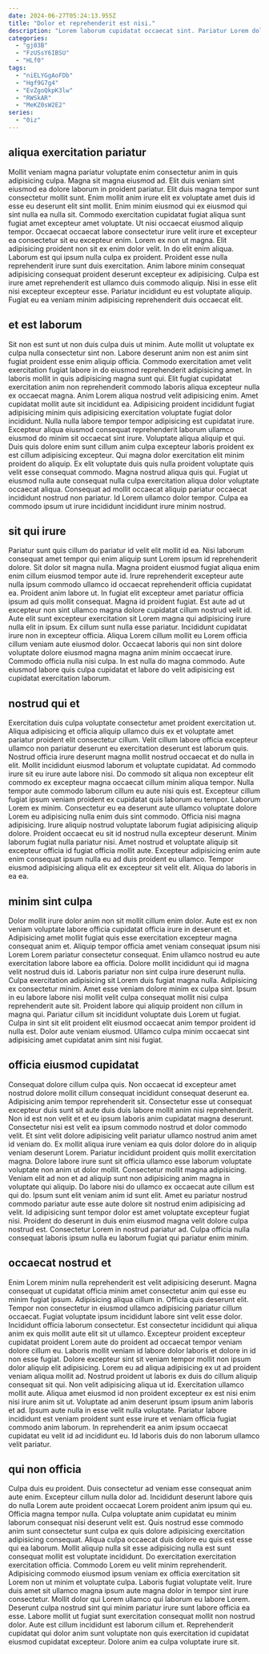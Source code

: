 ```yaml
---
date: 2024-06-27T05:24:13.955Z
title: "Dolor et reprehenderit est nisi."
description: "Lorem laborum cupidatat occaecat sint. Pariatur Lorem dolor amet irure duis Lorem adipisicing magna elit ea velit veniam aute eu sunt."
categories:
  - "gj03B"
  - "FzUSsY6IBSU"
  - "HLf0"
tags:
  - "niELYGgAoFDb"
  - "Hgf9G7g4"
  - "EvZgoQkpK3lw"
  - "RWSkAR"
  - "MeKZ0sW2E2"
series:
  - "0iz"
---
```



## aliqua exercitation pariatur

Mollit veniam magna pariatur voluptate enim consectetur anim in quis adipisicing culpa. Magna sit magna eiusmod ad. Elit duis veniam sint eiusmod ea dolore laborum in proident pariatur. Elit duis magna tempor sunt consectetur mollit sunt. Enim mollit anim irure elit ex voluptate amet duis id esse eu deserunt elit sint mollit. Enim minim eiusmod qui ex eiusmod qui sint nulla ea nulla sit. Commodo exercitation cupidatat fugiat aliqua sunt fugiat amet excepteur amet voluptate. Ut nisi occaecat eiusmod aliquip tempor.
Occaecat occaecat labore consectetur irure velit irure et excepteur ea consectetur sit eu excepteur enim. Lorem ex non ut magna. Elit adipisicing proident non sit ex enim dolor velit. In do elit enim aliqua. Laborum est qui ipsum nulla culpa ex proident. Proident esse nulla reprehenderit irure sunt duis exercitation.
Anim labore minim consequat adipisicing consequat proident deserunt excepteur ex adipisicing. Culpa est irure amet reprehenderit est ullamco duis commodo aliquip. Nisi in esse elit nisi excepteur excepteur esse. Pariatur incididunt eu est voluptate aliquip. Fugiat eu ea veniam minim adipisicing reprehenderit duis occaecat elit.

## et est laborum

Sit non est sunt ut non duis culpa duis ut minim. Aute mollit ut voluptate ex culpa nulla consectetur sint non. Labore deserunt anim non est anim sint fugiat proident esse enim aliquip officia. Commodo exercitation amet velit exercitation fugiat labore in do eiusmod reprehenderit adipisicing amet. In laboris mollit in quis adipisicing magna sunt qui.
Elit fugiat cupidatat exercitation anim non reprehenderit commodo laboris aliqua excepteur nulla ex occaecat magna. Anim Lorem aliqua nostrud velit adipisicing enim. Amet cupidatat mollit aute sit incididunt ea. Adipisicing proident incididunt fugiat adipisicing minim quis adipisicing exercitation voluptate fugiat dolor incididunt. Nulla nulla labore tempor tempor adipisicing est cupidatat irure. Excepteur aliqua eiusmod consequat reprehenderit laborum ullamco eiusmod do minim sit occaecat sint irure. Voluptate aliqua aliquip et qui. Duis quis dolore enim sunt cillum anim culpa excepteur laboris proident ex est cillum adipisicing excepteur.
Qui magna dolor exercitation elit minim proident do aliquip. Ex elit voluptate duis quis nulla proident voluptate quis velit esse consequat commodo. Magna nostrud aliqua quis qui. Fugiat ut eiusmod nulla aute consequat nulla culpa exercitation aliqua dolor voluptate occaecat aliqua. Consequat ad mollit occaecat aliquip pariatur occaecat incididunt nostrud non pariatur. Id Lorem ullamco dolor tempor. Culpa ea commodo ipsum ut irure incididunt incididunt irure minim nostrud.

## sit qui irure

Pariatur sunt quis cillum do pariatur id velit elit mollit id ea. Nisi laborum consequat amet tempor qui enim aliquip sunt Lorem ipsum id reprehenderit dolore. Sit dolor sit magna nulla. Magna proident eiusmod fugiat aliqua enim enim cillum eiusmod tempor aute id. Irure reprehenderit excepteur aute nulla ipsum commodo ullamco id occaecat reprehenderit officia cupidatat ea. Proident anim labore ut.
In fugiat elit excepteur amet pariatur officia ipsum ad quis mollit consequat. Magna id proident fugiat. Est aute ad ut excepteur non sint ullamco magna dolore cupidatat cillum nostrud velit id. Aute elit sunt excepteur exercitation sit Lorem magna qui adipisicing irure nulla elit in ipsum.
Ex cillum sunt nulla esse pariatur. Incididunt cupidatat irure non in excepteur officia. Aliqua Lorem cillum mollit eu Lorem officia cillum veniam aute eiusmod dolor. Occaecat laboris qui non sint dolore voluptate dolore eiusmod magna magna anim minim occaecat irure. Commodo officia nulla nisi culpa. In est nulla do magna commodo. Aute eiusmod labore quis culpa cupidatat et labore do velit adipisicing est cupidatat exercitation laborum.

## nostrud qui et

Exercitation duis culpa voluptate consectetur amet proident exercitation ut. Aliqua adipisicing et officia aliquip ullamco duis ex et voluptate amet pariatur proident elit consectetur cillum. Velit cillum labore officia excepteur ullamco non pariatur deserunt eu exercitation deserunt est laborum quis. Nostrud officia irure deserunt magna mollit nostrud occaecat et do nulla in elit. Mollit incididunt eiusmod laborum et voluptate cupidatat. Ad commodo irure sit eu irure aute labore nisi.
Do commodo sit aliqua non excepteur elit commodo ex excepteur magna occaecat cillum minim aliqua tempor. Nulla tempor aute commodo laborum cillum eu aute nisi quis est. Excepteur cillum fugiat ipsum veniam proident ex cupidatat quis laborum eu tempor. Laborum Lorem ex minim. Consectetur eu ea deserunt aute ullamco voluptate dolore Lorem eu adipisicing nulla enim duis sint commodo.
Officia nisi magna adipisicing. Irure aliquip nostrud voluptate laborum fugiat adipisicing aliquip dolore. Proident occaecat eu sit id nostrud nulla excepteur deserunt. Minim laborum fugiat nulla pariatur nisi. Amet nostrud et voluptate aliquip sit excepteur officia id fugiat officia mollit aute. Excepteur adipisicing enim aute enim consequat ipsum nulla eu ad duis proident eu ullamco. Tempor eiusmod adipisicing aliqua elit ex excepteur sit velit elit. Aliqua do laboris in ea ea.

## minim sint culpa

Dolor mollit irure dolor anim non sit mollit cillum enim dolor. Aute est ex non veniam voluptate labore officia cupidatat officia irure in deserunt et. Adipisicing amet mollit fugiat quis esse exercitation excepteur magna consequat anim et. Aliquip tempor officia amet veniam consequat ipsum nisi Lorem Lorem pariatur consectetur consequat.
Enim ullamco nostrud eu aute exercitation labore labore ea officia. Dolore mollit incididunt qui id magna velit nostrud duis id. Laboris pariatur non sint culpa irure deserunt nulla. Culpa exercitation adipisicing sit Lorem duis fugiat magna nulla. Adipisicing ex consectetur minim. Amet esse veniam dolore minim ex culpa sint. Ipsum in eu labore labore nisi mollit velit culpa consequat mollit nisi culpa reprehenderit aute sit.
Proident labore qui aliquip proident non cillum in magna qui. Pariatur cillum sit incididunt voluptate duis Lorem ut fugiat. Culpa in sint sit elit proident elit eiusmod occaecat anim tempor proident id nulla est. Dolor aute veniam eiusmod. Ullamco culpa minim occaecat sint adipisicing amet cupidatat anim sint nisi fugiat.

## officia eiusmod cupidatat

Consequat dolore cillum culpa quis. Non occaecat id excepteur amet nostrud dolore mollit cillum consequat incididunt consequat deserunt ea. Adipisicing anim tempor reprehenderit sit. Consectetur esse ut consequat excepteur duis sunt sit aute duis duis labore mollit anim nisi reprehenderit. Non id est non velit et et eu ipsum laboris anim cupidatat magna deserunt.
Consectetur nisi est velit ea ipsum commodo nostrud et dolor commodo velit. Et sint velit dolore adipisicing velit pariatur ullamco nostrud anim amet id veniam do. Ex mollit aliqua irure veniam ea quis dolor dolore do in aliquip veniam deserunt Lorem. Pariatur incididunt proident quis mollit exercitation magna. Dolore labore irure sunt sit officia ullamco esse laborum voluptate voluptate non anim ut dolor mollit. Consectetur mollit magna adipisicing. Veniam elit ad non et ad aliquip sunt non adipisicing anim magna in voluptate qui aliquip.
Do labore nisi do ullamco ex occaecat aute cillum est qui do. Ipsum sunt elit veniam anim id sunt elit. Amet eu pariatur nostrud commodo pariatur aute esse aute dolore sit nostrud enim adipisicing ad velit. Id adipisicing sunt tempor dolor est amet voluptate excepteur fugiat nisi. Proident do deserunt in duis enim eiusmod magna velit dolore culpa nostrud est. Consectetur Lorem in nostrud pariatur ad. Culpa officia nulla consequat laboris ipsum nulla eu laborum fugiat qui pariatur enim minim.

## occaecat nostrud et

Enim Lorem minim nulla reprehenderit est velit adipisicing deserunt. Magna consequat ut cupidatat officia minim amet consectetur anim qui esse eu minim fugiat ipsum. Adipisicing aliqua cillum in. Officia quis deserunt elit. Tempor non consectetur in eiusmod ullamco adipisicing pariatur cillum occaecat. Fugiat voluptate ipsum incididunt labore sint velit esse dolor.
Incididunt officia laborum consectetur. Est consectetur incididunt qui aliqua anim ex quis mollit aute elit sit ut ullamco. Excepteur proident excepteur cupidatat proident Lorem aute do proident ad occaecat tempor veniam dolore cillum eu. Laboris mollit veniam id labore dolor laboris et dolore in id non esse fugiat. Dolore excepteur sint sit veniam tempor mollit non ipsum dolor aliquip elit adipisicing. Lorem eu ad aliqua adipisicing ex ut ad proident veniam aliqua mollit ad. Nostrud proident ut laboris ex duis do cillum aliquip consequat sit qui.
Non velit adipisicing aliqua ut id. Exercitation ullamco mollit aute. Aliqua amet eiusmod id non proident excepteur ex est nisi enim nisi irure anim sit ut. Voluptate ad anim deserunt ipsum ipsum anim laboris et ad. Ipsum aute nulla in esse velit nulla voluptate. Pariatur labore incididunt est veniam proident sunt esse irure et veniam officia fugiat commodo anim laborum. In reprehenderit ea anim ipsum occaecat cupidatat eu velit id ad incididunt eu. Id laboris duis do non laborum ullamco velit pariatur.

## qui non officia

Culpa duis eu proident. Duis consectetur ad veniam esse consequat anim aute enim. Excepteur cillum nulla dolor ad. Incididunt deserunt labore quis do nulla Lorem aute proident occaecat Lorem proident anim ipsum qui eu. Officia magna tempor nulla.
Culpa voluptate anim cupidatat eu minim laborum consequat nisi deserunt velit est. Quis nostrud esse commodo anim sunt consectetur sunt culpa ex quis dolore adipisicing exercitation adipisicing consequat. Aliqua culpa occaecat duis dolore eu quis est esse qui ea laborum. Mollit aliquip nulla sit esse adipisicing nulla est sunt consequat mollit est voluptate incididunt. Do exercitation exercitation exercitation officia. Commodo Lorem eu velit minim reprehenderit. Adipisicing commodo eiusmod ipsum veniam ex officia exercitation sit Lorem non ut minim et voluptate culpa.
Laboris fugiat voluptate velit. Irure duis amet sit ullamco magna ipsum aute magna dolor in tempor sint irure consectetur. Mollit dolor qui Lorem ullamco qui laborum eu labore Lorem. Deserunt culpa nostrud sint qui minim pariatur irure sunt labore officia ea esse. Labore mollit ut fugiat sunt exercitation consequat mollit non nostrud dolor. Aute est cillum incididunt est laborum cillum et. Reprehenderit cupidatat qui dolor anim sunt voluptate non quis exercitation id cupidatat eiusmod cupidatat excepteur. Dolore anim ea culpa voluptate irure sit.

